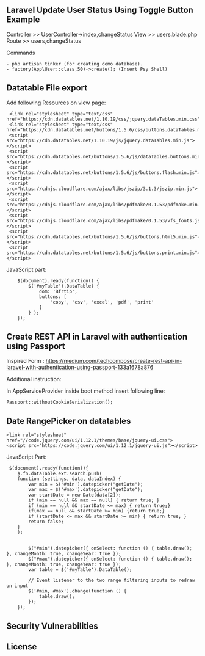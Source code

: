 ## Laravel Update User Status Using Toggle Button Example

Controller >> UserController->index,changeStatus
View >> users.blade.php
Route >> users,changeStatus

Commands
```
- php artisan tinker (for creating demo database).
- factory(App\User::class,50)->create(); (Insert Psy Shell)
```
## Datatable File export

Add following Resources on view page:
```
 <link rel="stylesheet" type="text/css" href="https://cdn.datatables.net/1.10.19/css/jquery.dataTables.min.css">
 <link rel="stylesheet" type="text/css" href="https://cdn.datatables.net/buttons/1.5.6/css/buttons.dataTables.min.css">
 <script src="https://cdn.datatables.net/1.10.19/js/jquery.dataTables.min.js"></script>
 <script src="https://cdn.datatables.net/buttons/1.5.6/js/dataTables.buttons.min.js"></script>
 <script src="https://cdn.datatables.net/buttons/1.5.6/js/buttons.flash.min.js"></script>
 <script src="https://cdnjs.cloudflare.com/ajax/libs/jszip/3.1.3/jszip.min.js"></script>
 <script src="https://cdnjs.cloudflare.com/ajax/libs/pdfmake/0.1.53/pdfmake.min.js"></script>
 <script src="https://cdnjs.cloudflare.com/ajax/libs/pdfmake/0.1.53/vfs_fonts.js"></script>
 <script src="https://cdn.datatables.net/buttons/1.5.6/js/buttons.html5.min.js"></script>
 <script src="https://cdn.datatables.net/buttons/1.5.6/js/buttons.print.min.js"></script>
```
JavaScript part:
```
	$(document).ready(function() {
	    $('#myTable').DataTable( {
	        dom: 'Bfrtip',
	        buttons: [
	            'copy', 'csv', 'excel', 'pdf', 'print'
	        ]
	    } );
	});

```
## Create REST API in Laravel with authentication using Passport

Inspired Form : https://medium.com/techcompose/create-rest-api-in-laravel-with-authentication-using-passport-133a1678a876

Additional instruction:

In AppServiceProvider inside boot method insert following line:
```
Passport::withoutCookieSerialization();
```
## Date RangePicker on datatables
```
<link rel="stylesheet" href="//code.jquery.com/ui/1.12.1/themes/base/jquery-ui.css"> 
<script src="https://code.jquery.com/ui/1.12.1/jquery-ui.js"></script>
```
JavaScript Part:
```
 $(document).ready(function(){
    $.fn.dataTable.ext.search.push(
    function (settings, data, dataIndex) {
        var min = $('#min').datepicker("getDate");
        var max = $('#max').datepicker("getDate");
        var startDate = new Date(data[2]);
        if (min == null && max == null) { return true; }
        if (min == null && startDate <= max) { return true;}
        if(max == null && startDate >= min) {return true;}
        if (startDate <= max && startDate >= min) { return true; }
        return false;
    }
    );

   
        $("#min").datepicker({ onSelect: function () { table.draw(); }, changeMonth: true, changeYear: true });
        $("#max").datepicker({ onSelect: function () { table.draw(); }, changeMonth: true, changeYear: true });
        var table = $('#myTable').DataTable();

        // Event listener to the two range filtering inputs to redraw on input
        $('#min, #max').change(function () {
            table.draw();
        });
    });
```
## Security Vulnerabilities



## License


